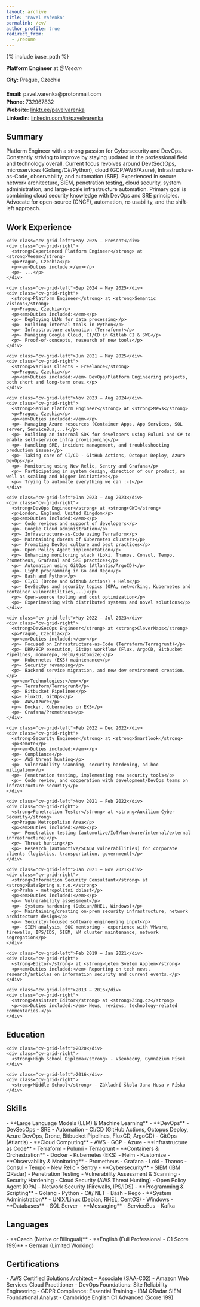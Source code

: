 ```yaml
---
layout: archive
title: "Pavel Vařenka"
permalink: /cv/
author_profile: true
redirect_from:
  - /resume
---
```


{% include base_path %}

<p style="margin-bottom: 0.5em; "><strong>Platform Engineer</strong> at <em>@Veeam</em></p>
<p style="margin-bottom: 1.5em;"><strong>City:</strong> Prague, Czechia</p>

<ul style="list-style: none; padding-left: 0; margin-bottom: 2em;">
  <li style="margin-bottom: 0.3em;"><strong>Email:</strong> pavel.varenka@protonmail.com</li>
  <li style="margin-bottom: 0.3em;"><strong>Phone:</strong> 732967832</li>
  <li style="margin-bottom: 0.3em;"><strong>Website:</strong> <a href="https://linktr.ee/pavelvarenka">linktr.ee/pavelvarenka</a></li>
  <li style="margin-bottom: 0.3em;"><strong>LinkedIn:</strong> <a href="https://www.linkedin.com/in/pavelvarenka">linkedin.com/in/pavelvarenka</a></li>
</ul>

<section class="cv-section">
  <h2 class="cv-section-title">Summary</h2>
  <p>Platform Engineer with a strong passion for Cybersecurity and DevOps. Constantly striving to improve by staying updated in the professional field and technology overall. Current focus revolves around Dev(Sec)Ops, microservices (Golang/C#/Python), cloud (GCP/AWS/Azure), Infrastructure-as-Code, observability, and automation (SRE). Experienced in secure network architecture, SIEM, penetration testing, cloud security, system administration, and large-scale infrastructure automation. Primary goal is combining cloud security knowledge with DevOps and SRE principles. Advocate for open-source (CNCF), automation, re-usability, and the shift-left approach.</p>
</section>

<section class="cv-section">
  <h2 class="cv-section-title">Work Experience</h2>
  <div class="cv-grid">

    <div class="cv-grid-left">May 2025 – Present</div>
    <div class="cv-grid-right">
      <strong>Experienced Platform Engineer</strong> at <strong>Veeam</strong>
      <p>Prague, Czechia</p>
      <p><em>Duties include:</em></p>
      <p>- ...</p>
    </div>

    <div class="cv-grid-left">Sep 2024 – May 2025</div>
    <div class="cv-grid-right">
      <strong>Platform Engineer</strong> at <strong>Semantic Visions</strong>
      <p>Prague, Czechia</p>
      <p><em>Duties included:</em></p>
      <p>- Deploying LLMs for data processing</p>
      <p>- Building internal tools in Python</p>
      <p>- Infrastructure automation (Terraform)</p>
      <p>- Managing Google Cloud, CI/CD in Gitlab CI & SWE</p>
      <p>- Proof-of-concepts, research of new tools</p>
    </div>

    <div class="cv-grid-left">Jun 2021 – May 2025</div>
    <div class="cv-grid-right">
      <strong>Various Clients - Freelance</strong>
      <p>Prague, Czechia</p>
      <p><em>Duties included:</em> DevOps/Platform Engineering projects, both short and long-term ones.</p>
    </div>

    <div class="cv-grid-left">Nov 2023 – Aug 2024</div>
    <div class="cv-grid-right">
      <strong>Senior Platform Engineer</strong> at <strong>Mews</strong>
      <p>Prague, Czechia</p>
      <p><em>Duties included:</em></p>
      <p>- Managing Azure resources (Container Apps, App Services, SQL server, ServiceBus,...)</p>
      <p>- Building an internal SDK for developers using Pulumi and C# to enable self-service infra provisioning</p>
      <p>- Handling SRE, incident management, and troubleshooting production issues</p>
      <p>- Taking care of CI/CD - GitHub Actions, Octopus Deploy, Azure DevOps</p>
      <p>- Monitoring using New Relic, Sentry and Grafana</p>
      <p>- Participating in system design, direction of our product, as well as scaling and bigger initiatives</p>
      <p>- Trying to automate everything we can :-)</p>
    </div>

    <div class="cv-grid-left">Jan 2023 – Aug 2023</div>
    <div class="cv-grid-right">
      <strong>DevOps Engineer</strong> at <strong>GWI</strong>
      <p>London, England, United Kingdom</p>
      <p><em>Duties included:</em></p>
      <p>- Code reviews and support of developers</p>
      <p>- Google Cloud administration</p>
      <p>- Infrastructure-as-Code using Terraform</p>
      <p>- Maintaining dozens of Kubernetes clusters</p>
      <p>- Promoting DevOps culture and best practices</p>
      <p>- Open Policy Agent implementation</p>
      <p>- Enhancing monitoring stack (Loki, Thanos, Consul, Tempo, Prometheus, Grafana) and SRE practices</p>
      <p>- Automation using GitOps (Atlantis/ArgoCD)</p>
      <p>- Light programming in Go and Rego</p>
      <p>- Bash and Python</p>
      <p>- CI/CD (Drone and Github Actions) + Helm</p>
      <p>- DevSecOps and security topics (OPA, networking, Kubernetes and container vulnerabilities,...)</p>
      <p>- Open-source tooling and cost optimization</p>
      <p>- Experimenting with distributed systems and novel solutions</p>
    </div>

    <div class="cv-grid-left">May 2022 – Jul 2023</div>
    <div class="cv-grid-right">
      <strong>DevSecOps Engineer</strong> at <strong>CleverMaps</strong>
      <p>Prague, Czechia</p>
      <p><em>Duties included:</em></p>
      <p>- Focused on Infrastructure-as-Code (Terraform/Terragrunt)</p>
      <p>- DRP/BCP execution, GitOps workflow (Flux, ArgoCD, Bitbucket Pipelines, monorepo, Helm/Kustomize)</p>
      <p>- Kubernetes (EKS) maintenance</p>
      <p>- Security revamping</p>
      <p>- Backend service migration, and new dev environment creation.</p>
      <p><em>Technologies:</em></p>
      <p>- Terraform/Terragrunt</p>
      <p>- Bitbucket Pipelines</p>
      <p>- FluxCD, GitOps</p>
      <p>- AWS/Azure</p>
      <p>- Docker, Kubernetes on EKS</p>
      <p>- Grafana/Prometheus</p>
    </div>

    <div class="cv-grid-left">Feb 2022 – Dec 2022</div>
    <div class="cv-grid-right">
      <strong>Security Engineer</strong> at <strong>Smartlook</strong>
      <p>Remote</p>
      <p><em>Duties included:</em></p>
      <p>- Compliance</p>
      <p>- AWS threat hunting</p>
      <p>- Vulnerability scanning, security hardening, ad-hoc mitigation</p>
      <p>- Penetration testing, implementing new security tools</p>
      <p>- Code review, and cooperation with development/DevOps teams on infrastructure security</p>
    </div>

    <div class="cv-grid-left">Nov 2021 – Feb 2022</div>
    <div class="cv-grid-right">
      <strong>Penetration Tester</strong> at <strong>Auxilium Cyber Security</strong>
      <p>Prague Metropolitan Area</p>
      <p><em>Duties included:</em></p>
      <p>- Penetration testing (automotive/IoT/hardware/internal/external infrastructure)</p>
      <p>- Threat hunting</p>
      <p>- Research (automotive/SCADA vulnerabilities) for corporate clients (logistics, transportation, government)</p>
    </div>

    <div class="cv-grid-left">Jan 2021 – Nov 2021</div>
    <div class="cv-grid-right">
      <strong>Information Security Consultant</strong> at <strong>DataSpring s.r.o.</strong>
      <p>Praha - metropolitní oblast</p>
      <p><em>Duties included:</em></p>
      <p>- Vulnerability assessment</p>
      <p>- Systems hardening (Debian/RHEL, Windows)</p>
      <p>- Maintaining/creating on-prem security infrastructure, network architecture design</p>
      <p>- Security-focused software engineering input</p>
      <p>- SIEM analysis, SOC mentoring - experience with VMware, firewalls, IPS/IDS, SIEM, VM cluster maintenance, network segregation</p>
    </div>

    <div class="cv-grid-left">Feb 2019 – Jan 2021</div>
    <div class="cv-grid-right">
      <strong>Editor</strong> at <strong>Letem Světem Applem</strong>
      <p><em>Duties included:</em> Reporting on tech news, research/articles on information security and current events.</p>
    </div>

    <div class="cv-grid-left">2013 – 2016</div>
    <div class="cv-grid-right">
      <strong>Assistant Editor</strong> at <strong>Zing.cz</strong>
      <p><em>Duties included:</em> News, reviews, technology-related commentaries.</p>
    </div>

  </div> 
</section>

<section class="cv-section">
  <h2 class="cv-section-title">Education</h2>
  <div class="cv-grid">

    <div class="cv-grid-left">2020</div>
    <div class="cv-grid-right">
      <strong>High School Diploma</strong> - Všeobecný, Gymnázium Písek
    </div>

    <div class="cv-grid-left">2016</div>
    <div class="cv-grid-right">
      <strong>Middle School</strong> - Základní škola Jana Husa v Písku
    </div>

  </div> 
</section>

<section class="cv-section">
<h2 class="cv-section-title">Skills</h2>
</section>
- **Large Language Models (LLM) & Machine Learning**
- **DevOps**
  - DevSecOps
  - SRE
  - Automation
  - CI/CD (GitHub Actions, Octopus Deploy, Azure DevOps, Drone, Bitbucket Pipelines, FluxCD, ArgoCD)
  - GitOps (Atlantis)
- **Cloud Computing**
  - AWS
  - GCP
  - Azure
- **Infrastructure as Code**
  - Terraform
  - Pulumi
  - Terragrunt
- **Containers & Orchestration**
  - Docker
  - Kubernetes (EKS)
  - Helm
  - Kustomize
- **Observability & Monitoring**
  - Prometheus
  - Grafana
  - Loki
  - Thanos
  - Consul
  - Tempo
  - New Relic
  - Sentry
- **Cybersecurity**
  - SIEM (IBM QRadar)
  - Penetration Testing
  - Vulnerability Assessment & Scanning
  - Security Hardening
  - Cloud Security (AWS Threat Hunting)
  - Open Policy Agent (OPA)
  - Network Security (Firewalls, IPS/IDS)
- **Programming & Scripting**
  - Golang
  - Python
  - C#/.NET
  - Bash
  - Rego
- **System Administration**
  - UNIX/Linux (Debian, RHEL, CentOS)
  - Windows
- **Databases**
  - SQL Server
- **Messaging**
  - ServiceBus
  - Kafka

<section class="cv-section">
<h2 class="cv-section-title">Languages</h2>
</section>
- **Czech (Native or Bilingual)**
- **English (Full Professional - C1 Score 199)**
- German (Limited Working)

<section class="cv-section">
<h2 class="cv-section-title">Certifications</h2>
</section>
- AWS Certified Solutions Architect – Associate (SAA-C02)
- Amazon Web Services Cloud Practitioner
- DevOps Foundations: Site Reliability Engineering
- GDPR Compliance: Essential Training
- IBM QRadar SIEM Foundational Analyst
- Cambridge English C1 Advanced (Score 199)
